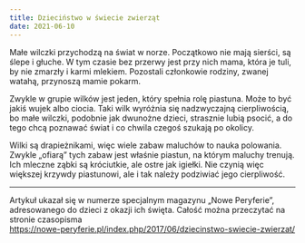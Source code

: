 ```yaml
---
title: Dzieciństwo w świecie zwierząt
date: 2021-06-10
---
```

Małe wilczki przychodzą na świat w norze. Początkowo nie mają sierści, są ślepe i głuche. W tym czasie bez przerwy jest przy nich mama, która je tuli, by nie zmarzły i karmi mlekiem. Pozostali członkowie rodziny, zwanej watahą, przynoszą mamie pokarm.

Zwykle w grupie wilków jest jeden, który spełnia rolę piastuna. Może to być jakiś wujek albo ciocia. Taki wilk wyróżnia się nadzwyczajną cierpliwością, bo małe wilczki, podobnie jak dwunożne dzieci, strasznie lubią psocić, a do tego chcą poznawać świat i co chwila czegoś szukają po okolicy.

Wilki są drapieżnikami, więc wiele zabaw maluchów to nauka polowania. Zwykle „ofiarą” tych zabaw jest właśnie piastun, na którym maluchy trenują. Ich mleczne ząbki są króciutkie, ale ostre jak igiełki. Nie czynią więc większej krzywdy piastunowi, ale i tak należy podziwiać jego cierpliwość.

***

Artykuł ukazał się w numerze specjalnym magazynu „Nowe Peryferie”, adresowanego do dzieci z okazji ich święta. Całość można przeczytać na stronie czasopisma  
<https://nowe-peryferie.pl/index.php/2017/06/dziecinstwo-swiecie-zwierzat/>
